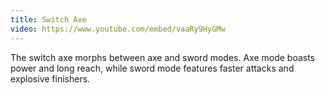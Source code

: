 ```yaml
---
title: Switch Axe
video: https://www.youtube.com/embed/vaaRy9HyGMw
---
```


The switch axe morphs between axe and sword modes. Axe mode boasts power and long reach, while sword mode features faster attacks and explosive finishers.
